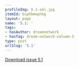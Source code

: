 ```yaml
---
profileImg: 5.1-sml.jpg
itemId: bcphbmepnkg
layout: page
name: '5.1: '
tags:
- hasAuthor: dreamnetwork
- hasTag: dream-network-volume-5
type: post
urlSlug: '5.1'
---
```

<a href="../files/pdfs/Volume_5/5.1-Dream-Network-Bulletin_Volume-5-Number-1.pdf" download="">Download issue 5.1</a>